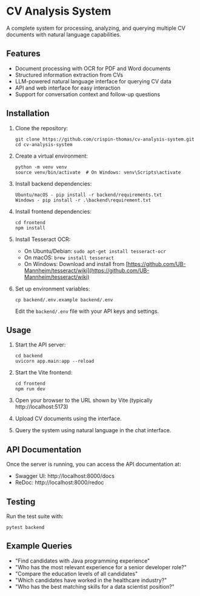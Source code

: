 # CV Analysis System

A complete system for processing, analyzing, and querying multiple CV documents with natural language capabilities.

## Features

- Document processing with OCR for PDF and Word documents
- Structured information extraction from CVs
- LLM-powered natural language interface for querying CV data
- API and web interface for easy interaction
- Support for conversation context and follow-up questions

## Installation

1. Clone the repository:
   ```
   git clone https://github.com/crispin-thomas/cv-analysis-system.git
   cd cv-analysis-system
   ```

2. Create a virtual environment:
   ```
   python -m venv venv
   source venv/bin/activate  # On Windows: venv\Scripts\activate
   ```

3. Install backend dependencies:
   ```
   Ubuntu/macOS - pip install -r backend/requirements.txt 
   Windows - pip install -r .\backend\requirement.txt
   ```

4. Install frontend dependencies:
   ```
   cd frontend
   npm install
   ```

5. Install Tesseract OCR:
   - On Ubuntu/Debian: `sudo apt-get install tesseract-ocr`
   - On macOS: `brew install tesseract`
   - On Windows: Download and install from [https://github.com/UB-Mannheim/tesseract/wiki](https://github.com/UB-Mannheim/tesseract/wiki)

6. Set up environment variables:
   ```
   cp backend/.env.example backend/.env
   ```
   Edit the `backend/.env` file with your API keys and settings.

## Usage

1. Start the API server:
   ```
   cd backend
   uvicorn app.main:app --reload
   ```

2. Start the Vite frontend:
   ```
   cd frontend
   npm run dev
   ```

3. Open your browser to the URL shown by Vite (typically http://localhost:5173)

4. Upload CV documents using the interface.

5. Query the system using natural language in the chat interface.

## API Documentation

Once the server is running, you can access the API documentation at:
- Swagger UI: http://localhost:8000/docs
- ReDoc: http://localhost:8000/redoc

## Testing

Run the test suite with:
```
pytest backend
```

## Example Queries

- "Find candidates with Java programming experience"
- "Who has the most relevant experience for a senior developer role?"
- "Compare the education levels of all candidates"
- "Which candidates have worked in the healthcare industry?"
- "Who has the best matching skills for a data scientist position?"